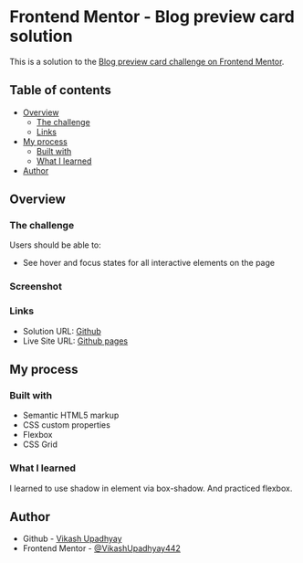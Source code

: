 # Frontend Mentor - Blog preview card solution

This is a solution to the [Blog preview card challenge on Frontend Mentor](https://www.frontendmentor.io/challenges/blog-preview-card-ckPaj01IcS).
## Table of contents

- [Overview](#overview)
  - [The challenge](#the-challenge)
  - [Links](#links)
- [My process](#my-process)
  - [Built with](#built-with)
  - [What I learned](#what-i-learned)
- [Author](#author)

## Overview

### The challenge

Users should be able to:

- See hover and focus states for all interactive elements on the page

### Screenshot

### Links

- Solution URL: [Github](https://your-solution-url.com)
- Live Site URL: [Github pages](https://your-live-site-url.com)

## My process

### Built with

- Semantic HTML5 markup
- CSS custom properties
- Flexbox
- CSS Grid

### What I learned

I learned to use shadow in element via box-shadow. And practiced flexbox.

## Author

- Github - [Vikash Upadhyay](https://github.com/VikashUpadhyay442)
- Frontend Mentor - [@VikashUpadhyay442](https://www.frontendmentor.io/profile/VikashUpadhyay442)

